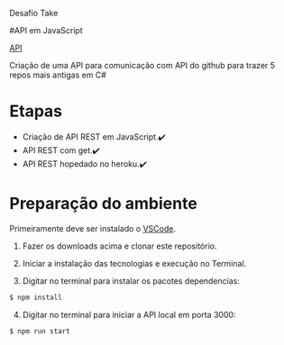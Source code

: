 
Desafio Take

#API em JavaScript

[API](https://testtake2.herokuapp.com/github)

Criação de uma API para comunicação com API do github para trazer 5 repos mais antigas
em C#

# Etapas
- Criação de API REST em JavaScript.✔️
- API REST com get.✔️
- API REST hopedado no heroku.✔️
 
# Preparação do ambiente
Primeiramente deve ser instalado o [VSCode](https://code.visualstudio.com/download).

1) Fazer os downloads acima e clonar este repositório.

2) Iniciar a instalação das tecnologias e execução no Terminal.

3) Digitar no terminal para instalar os pacotes dependencias:
```bash
$ npm install
```
4) Digitar no terminal para iniciar a API local em porta 3000:
```bash
$ npm run start
```


